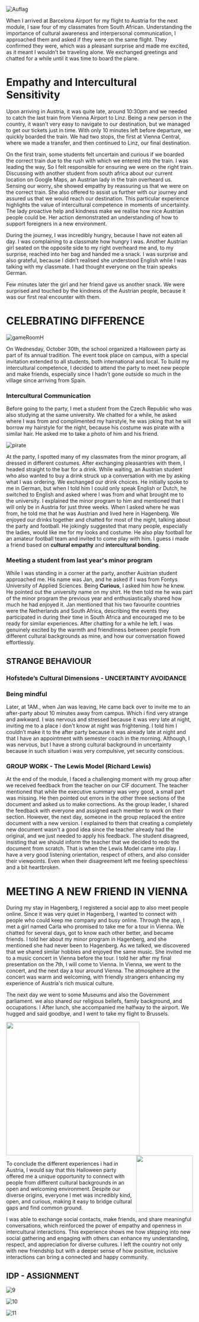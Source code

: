 ![Auflag](/uploads/78bf15ef9c1b7c17fa363398a6eeab37/Auflag.jpg)

When I arrived at Barcelona Airport for my flight to Austria for the next module, I saw four of my classmates from South African. Understanding the importance of cultural awareness and interpersonal communication, I approached them and asked if they were on the same flight. They confirmed they were, which was a pleasant surprise and made me excited, as it meant I wouldn’t be traveling alone. We exchanged greetings and chatted for a while until it was time to board the plane.


# Empathy and Intercultural Sensitivity

Upon arriving in Austria, it was quite late, around 10:30pm and we needed to catch the last train from Vienna Airport to Linz. Being a new person in the country, it wasn’t very easy to navigate to our destination, but we managed to get our tickets just in time. With only 10 minutes left before departure, we quickly boarded the train. We had two stops, the first at Vienna Central, where we made a transfer, and then continued to Linz, our final destination.

On the first train, some students felt uncertain and curious if we boarded the correct train due to the rush with which we entered into the train. I was leading the way, So I felt responsible for ensuring we were on the right train. Discussing with another student from south africa about our current location on Google Maps, an Austrian lady in the train overheard us. Sensing our worry, she showed empathy by reassuring us that we were on the correct train. She also offered to assist us further with our journey and assured us that we would reach our destination. This particular experience highlights the value of intercultural competence in moments of uncertainty. The lady proactive help and kindness make we realise how nice Austrian people could be. Her action demonstrated an understanding of how to support foreigners in a new environment.


During the journey, I was incredibly hungry, because I have not eaten all day. I was complaining to a classmate how hungry I was. Another Austrian girl seated on the opposite side to my right overheard me and, to my surprise, reached into her bag and handed me a snack. I was surprise and also grateful, because I didn’t realised she understood English while I was talking with my classmate. I had thought everyone on the train speaks German. 

Few minutes later the girl and her friend gave us another snack. We were surprised and touched by the kindness of the Austrian people, because it was our first real encounter with them. 

# CELEBRATING DIFFERENCE

![gameRoomH](/uploads/af608257eca1d57b3ba729c6c9cb27bc/gameRoomH.JPG)

On Wednesday, October 30th, the school organized a Halloween party as part of its annual tradition. The event took place on campus, with a special invitation extended to all students, both international and local. To build my intercultural competence, I decided to attend the party to meet new people and make friends, especially since I hadn’t gone outside so much in  the village since arriving from Spain.

### Intercultural Communication

Before going to the party, I met a student from the Czech Republic who was also studying at the same university. We chatted for a while, he asked where I was from and complimented my hairstyle, he was joking that he will borrow my hairstyle for the night, because his costume was pirate with a similar hair. He asked me to take a photo of him and his friend.

![pirate](/uploads/120600eea05e46ab26974c3e05fac791/pirate.JPG)

At the party, I spotted many of my classmates from the minor program, all dressed in different costumes. After exchanging pleasantries with them, I headed straight to the bar for a drink. While waiting, an Austrian student who also wanted to buy a drink struck up a conversation with me by asking what I was ordering. We exchanged our drink choices. He initially spoke to me in German, but when I told him I could only speak English or Dutch, he switched to English and asked where I was from and what brought me to the university. I explained the minor program to him and mentioned that I will only be in Austria for just three weeks. When I asked where he was from, he told me that he was Austrian and lived here in Hagenberg. We enjoyed our drinks together and chatted for most of the night, talking about the party and football. He jokingly suggested that many people, especially the ladies, would like me for my looks and costume. He also play football for an amateur football team and invited to come play with him. I guess i made a friend based on **cultural empathy** and **intercultural bonding**. 


### Meeting a student from last year's minor program

While I was standing in a corner at the party, another Austrian student approached me. His name was Jan, and he asked if I was from Fontys University of Applied Sciences. Being **Curious**, I asked him how he knew. He pointed out the university name on my shirt. He then told me he was part of the minor program the previous year and enthusiastically shared how much he had enjoyed it. Jan mentioned that his two favourite countries were the Netherlands and South Africa, describing the events they participated in during their time in South Africa and encouraged me to be ready for similar experiences. After chatting for a while he left. I was genuinely excited by the warmth and friendliness between people from different cultural backgrounds as mine, and how our conversation flowed effortlessly.

##  STRANGE BEHAVIOUR 

### Hofstede’s Cultural Dimensions - UNCERTAINTY AVOIDANCE 

### Being mindful

Later, at 1AM., when Jan was leaving, He came back over to invite me to an after-party about 10 minutes away from campus. Which i find very strange and awkward. I was nervous and stressed because it was very late at night, inviting me to a place i don't know at night was frightening. I told him I couldn’t make it to the after party because it was already late at night and that I have an appointment with semester coach in the morning. Although, I was nervous, but I have a strong cultural background in uncertainty because in such situation i was very compulsive, yet security conscious.

### GROUP WORK - The Lewis Model (Richard Lewis)

At the end of the module, I faced a challenging moment with my group after we received feedback from the teacher on our CIF document. The teacher mentioned that while the executive summary was very good, a small part was missing. He then pointed out errors in the other three sections of the document and asked us to make corrections. As the group leader, I shared the feedback with everyone and assigned each member to work on their section. However, the next day, someone in the group replaced the entire document with a new version. I explained to them that creating a completely new document wasn't a good idea since the teacher already had the original, and we just needed to apply his feedback. The student disagreed, insisting that we should inform the teacher that we decided to redo the document from scratch. That is when the Lewis Model came into play. I have a very good listening orientation, respect of others, and also consider their viewpoints. Even when their disagreement left me feeling speechless and a bit heartbroken.

# MEETING A NEW FRIEND IN VIENNA

During my stay in Hagenberg, I registered a social app to also meet people online. Since it was very quiet in Hagenberg, I wanted to connect with people who could keep me company and busy online. Through the app, I met a girl named Carla who promised to take me for a tour in Vienna. We chatted for several days, got to know each other better, and became friends. I told her about my minor program in Hagenberg, and she mentioned she had never been to Hagenberg. As we talked, we discovered that we shared similar hobbies and enjoyed the same music. She invited me to a music concert in Vienna before the tour. I told her after my final presentation on the 7th, I will come to Vienna. In Vienna, we went to the concert, and the next day a tour around Vienna. The atmosphere at the concert was warm and welcoming, with friendly strangers enhancing my experience of Austria's rich musical culture. 

The next day we went to some Museums and also the Government parliament.  we also shared our religious beliefs, family background, and occupations. I After lunch, she accompanied me halfway to the airport. We hugged and said goodbye, and I went to take my flight to Brussels. 

<img src="/uploads/e873c4aa8bb963eca7ddc5b51979df92/meseum.jpeg" width="360"> <img src="/uploads/b0100b01019131f177959b99d8e12dfa/parliament.JPG" width="153" length="250" img align="right">

To conclude the different experiences i had in Austria, I would say that this Halloween party offered me a unique opportunity to connect with people from different cultural backgrounds in an open and welcoming environment. Despite our diverse origins, everyone I met was incredibly kind, open, and curious, making it easy to bridge cultural gaps and find common ground. 


I was able to exchange social contacts, make friends, and share meaningful conversations, which reinforced the power of empathy and openness in intercultural interactions. This experience shows me how stepping into new social gathering and engaging with others can enhance my understanding, respect, and appreciation for diverse cultures. I left the country not only with new friendship but with a deeper sense of how positive, inclusive interactions can bring a connected and happy community.


## IDP - ASSIGNMENT

![9](/uploads/254f7aaa98e6c77efab8b73e2f1aae5e/9.jpeg)

![10](/uploads/e14b92d00ff72c7b844560c3a6c7789c/10.jpeg)

![11](/uploads/334259d02628f6e18a4a5502e93a3886/11.jpeg)